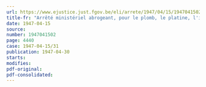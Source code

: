 ```yaml
---
url: https://www.ejustice.just.fgov.be/eli/arrete/1947/04/15/1947041502/justel
title-fr: "Arrêté ministériel abrogeant, pour le plomb, le platine, l'iridium, le palladium et le rhodium, certaines dispositions prévues à l'Arrêté ministériel du 31 janvier 1945 portant règlementation de la production et de la distribution des métaux non ferreux"
date: 1947-04-15
source:
number: 1947041502
page: 4440
case: 1947-04-15/31
publication: 1947-04-30
starts:
modifies:
pdf-original:
pdf-consolidated:
---
```


